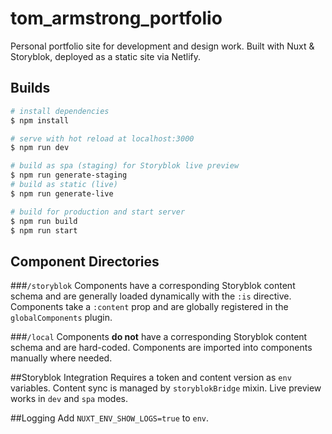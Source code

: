 # tom_armstrong_portfolio
Personal portfolio site for development and design work. Built with Nuxt & Storyblok, deployed as a static site via Netlify.

## Builds

```bash
# install dependencies
$ npm install

# serve with hot reload at localhost:3000
$ npm run dev

# build as spa (staging) for Storyblok live preview
$ npm run generate-staging
# build as static (live)
$ npm run generate-live

# build for production and start server
$ npm run build
$ npm run start
```

## Component Directories

###`/storyblok`
Components have a corresponding Storyblok content schema and are generally loaded dynamically with the `:is` directive. Components take a `:content` prop and are globally registered in the `globalComponents` plugin.

###`/local`
Components **do not** have a corresponding Storyblok content schema and are hard-coded. Components are imported into components manually where needed.

##Storyblok Integration
Requires a token and content version as `env` variables. Content sync is managed by `storyblokBridge` mixin. Live preview works in `dev` and `spa` modes.

##Logging
Add `NUXT_ENV_SHOW_LOGS=true` to `env`.